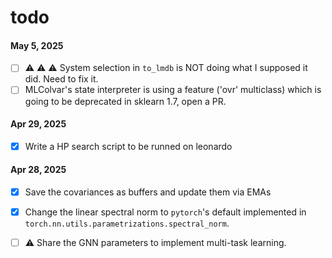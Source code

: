 # todo
#### May 5, 2025
- [ ] ⚠️ ⚠️ ⚠️ System selection in `to_lmdb` is NOT doing what I supposed it did. Need to fix it.
- [ ] MLColvar's state interpreter is using a feature ('ovr' multiclass) which is going to be deprecated in sklearn 1.7, open a PR.
#### Apr 29, 2025
- [x] Write a HP search script to be runned on leonardo

#### Apr 28, 2025
- [x] Save the covariances as buffers and update them via EMAs
- [x] Change the linear spectral norm to `pytorch`'s default implemented in `torch.nn.utils.parametrizations.spectral_norm`.
- [ ] ⚠️ Share the GNN parameters to implement multi-task learning.
 